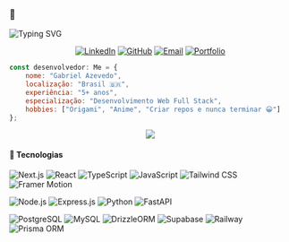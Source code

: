 ### 👋
  <img src="https://readme-typing-svg.herokuapp.com/?font=Fira+Code&size=18&duration=2800&pause=10000&color=b40c46&center=false&vCenter=false&width=940&lines=Olá,+me+chamo+Gabriel+Azevedo" alt="Typing SVG" />

<div align="center">
  
[![LinkedIn](https://img.shields.io/badge/LinkedIn-0077B5?style=for-the-badge&logo=linkedin&logoColor=white)](https://www.linkedin.com/in/gabriel-azevedo-b72b27191/)
[![GitHub](https://img.shields.io/badge/GitHub-100000?style=for-the-badge&logo=github&logoColor=white)](https://github.com/dargouls)
[![Email](https://img.shields.io/badge/Email-D14836?style=for-the-badge&logo=gmail&logoColor=white)](mailto:gabriel.azevedo-dev@hotmail.com)
[![Portfolio](https://img.shields.io/badge/Portfolio-FF5722?style=for-the-badge&logo=todoist&logoColor=white)](https://gabriel-azv.com)

</div>

```javascript
const desenvolvedor: Me = {
    nome: "Gabriel Azevedo",
    localização: "Brasil 🇧🇷",
    experiência: "5+ anos",
    especialização: "Desenvolvimento Web Full Stack",
    hobbies: ["Origami", "Anime", "Criar repos e nunca terminar 😀"]
};
```

<div align="center">
  <img src="https://github-readme-streak-stats.herokuapp.com/?user=dargouls&theme=tokyonight&hide_border=true&background=0D1117&stroke=F85D7F&ring=F85D7F&fire=F85D7F&currStreakLabel=FFFFFF"/>
</div>

#### 🎯 Tecnologias

<div>


![Next.js](https://img.shields.io/badge/Next.js-000000?style=for-the-badge&logo=next.js&logoColor=white)
![React](https://img.shields.io/badge/React-20232A?style=for-the-badge&logo=react&logoColor=61DAFB)
![TypeScript](https://img.shields.io/badge/TypeScript-007ACC?style=for-the-badge&logo=typescript&logoColor=white)
![JavaScript](https://img.shields.io/badge/JavaScript-F7DF1E?style=for-the-badge&logo=javascript&logoColor=black)
![Tailwind CSS](https://img.shields.io/badge/Tailwind_CSS-38B2AC?style=for-the-badge&logo=tailwind-css&logoColor=white)
![Framer Motion](https://img.shields.io/badge/Framer_Motion-black?style=for-the-badge&logo=framer&logoColor=blue)

![Node.js](https://img.shields.io/badge/Node.js-43853D?style=for-the-badge&logo=node.js&logoColor=white)
![Express.js](https://img.shields.io/badge/Express.js-404D59?style=for-the-badge&logo=express&logoColor=white)
![Python](https://img.shields.io/badge/Python-3776AB?style=for-the-badge&logo=python&logoColor=white)
![FastAPI](https://img.shields.io/badge/FastAPI-009688?style=for-the-badge&logo=fastapi&logoColor=white)

![PostgreSQL](https://img.shields.io/badge/PostgreSQL-316192?style=for-the-badge&logo=postgresql&logoColor=white)
![MySQL](https://img.shields.io/badge/MySQL-00000F?style=for-the-badge&logo=mysql&logoColor=white)
![DrizzleORM](https://img.shields.io/badge/DrizzleORM-C5F74F?style=for-the-badge&logo=drizzle&logoColor=black)
![Supabase](https://img.shields.io/badge/Supabase-3ECF8E?style=for-the-badge&logo=supabase&logoColor=white)
![Railway](https://img.shields.io/badge/Railway-853bce?style=for-the-badge&logo=railway&logoColor=white)
![Prisma ORM](https://img.shields.io/badge/Prisma-2D3748?style=for-the-badge&logo=prisma&logoColor=white&labelColor=1A202C)

</div>

